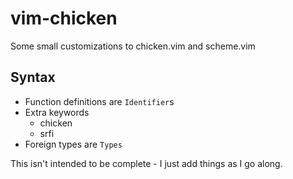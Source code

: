 # vim-chicken

Some small customizations to chicken.vim and scheme.vim

## Syntax

* Function definitions are `Identifier`s
* Extra keywords
    * chicken
    * srfi
* Foreign types are `Types`

This isn't intended to be complete - I just add things as I go along.
